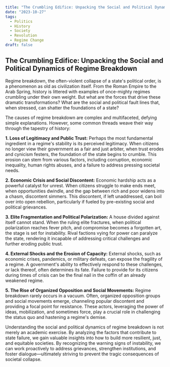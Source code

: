 ```yaml
title: "The Crumbling Edifice: Unpacking the Social and Political Dynamics of Regime Breakdown"
date: "2023-10-27"
tags:
  - Politics
  - History
  - Society
  - Revolution
  - Regime Change
draft: false
```

## The Crumbling Edifice: Unpacking the Social and Political Dynamics of Regime Breakdown

Regime breakdown, the often-violent collapse of a state's political order, is a phenomenon as old as civilization itself. From the Roman Empire to the Arab Spring, history is littered with examples of once-mighty regimes crumbling under their own weight. But what are the forces that drive these dramatic transformations? What are the social and political fault lines that, when stressed, can shatter the foundations of a state?

The causes of regime breakdown are complex and multifaceted, defying simple explanations. However, some common threads weave their way through the tapestry of history:

**1. Loss of Legitimacy and Public Trust:** Perhaps the most fundamental ingredient in a regime's stability is its perceived legitimacy. When citizens no longer view their government as a fair and just arbiter, when trust erodes and cynicism festers, the foundation of the state begins to crumble. This erosion can stem from various factors, including corruption, economic inequality, human rights abuses, and a failure to address pressing societal needs.

**2. Economic Crisis and Social Discontent:** Economic hardship acts as a powerful catalyst for unrest. When citizens struggle to make ends meet, when opportunities dwindle, and the gap between rich and poor widens into a chasm, discontent simmers. This discontent, if left unaddressed, can boil over into open rebellion, particularly if fueled by pre-existing social and political grievances.

**3. Elite Fragmentation and Political Polarization:** A house divided against itself cannot stand. When the ruling elite fractures, when political polarization reaches fever pitch, and compromise becomes a forgotten art, the stage is set for instability. Rival factions vying for power can paralyze the state, rendering it incapable of addressing critical challenges and further eroding public trust.

**4. External Shocks and the Erosion of Capacity:** External shocks, such as economic crises, pandemics, or military defeats, can expose the fragility of a regime. A government's ability to effectively respond to these challenges, or lack thereof, often determines its fate. Failure to provide for its citizens during times of crisis can be the final nail in the coffin of an already weakened regime.

**5. The Rise of Organized Opposition and Social Movements:** Regime breakdown rarely occurs in a vacuum. Often, organized opposition groups and social movements emerge, channeling popular discontent and providing a focal point for resistance. These actors, leveraging the power of ideas, mobilization, and sometimes force, play a crucial role in challenging the status quo and hastening a regime's demise.

Understanding the social and political dynamics of regime breakdown is not merely an academic exercise. By analyzing the factors that contribute to state failure, we gain valuable insights into how to build more resilient, just, and equitable societies. By recognizing the warning signs of instability, we can work proactively to address grievances, strengthen institutions, and foster dialogue—ultimately striving to prevent the tragic consequences of societal collapse.